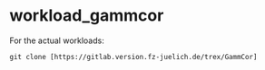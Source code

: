 # workload_gammcor
For the actual workloads:
```
git clone [https://gitlab.version.fz-juelich.de/trex/GammCor]
```
